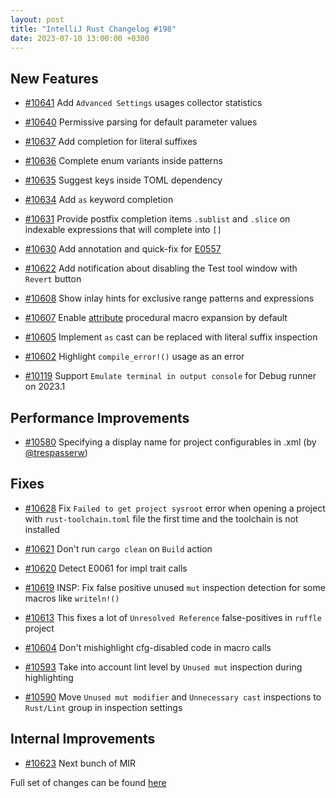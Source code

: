 ```yaml
---
layout: post
title: "IntelliJ Rust Changelog #198"
date: 2023-07-10 13:00:00 +0300
---
```



## New Features

* [#10641] Add `Advanced Settings` usages collector statistics

* [#10640] Permissive parsing for default parameter values

* [#10637] Add completion for literal suffixes

* [#10636] Complete enum variants inside patterns

* [#10635] Suggest keys inside TOML dependency

* [#10634] Add `as` keyword completion

* [#10631] Provide postfix completion items `.sublist` and `.slice` on indexable expressions that will complete into `[]`

* [#10630] Add annotation and quick-fix for [E0557](https://doc.rust-lang.org/error_codes/E0557.html)

* [#10622] Add notification about disabling the Test tool window with `Revert` button

* [#10608] Show inlay hints for exclusive range patterns and expressions

* [#10607] Enable [attribute](https://doc.rust-lang.org/reference/procedural-macros.html#attribute-macros) procedural macro expansion by default

* [#10605] Implement `as` cast can be replaced with literal suffix inspection

* [#10602] Highlight `compile_error!()` usage as an error

* [#10119] Support `Emulate terminal in output console` for Debug runner on 2023.1

## Performance Improvements

* [#10580] Specifying a display name for project configurables in .xml (by [@trespasserw])

## Fixes

* [#10628] Fix `Failed to get project sysroot` error when opening a project with `rust-toolchain.toml` file the first time and the toolchain is not installed

* [#10621] Don't run `cargo clean` on `Build` action

* [#10620] Detect E0061 for impl trait calls

* [#10619] INSP: Fix false positive unused `mut` inspection detection for some macros like `writeln!()`

* [#10613] This fixes a lot of `Unresolved Reference` false-positives in `ruffle` project

* [#10604] Don't mishighlight cfg-disabled code in macro calls

* [#10593] Take into account lint level by `Unused mut` inspection during highlighting

* [#10590] Move `Unused mut modifier` and `Unnecessary cast` inspections to `Rust/Lint` group in inspection settings

## Internal Improvements

* [#10623] Next bunch of MIR

Full set of changes can be found [here](https://github.com/intellij-rust/intellij-rust/milestone/107?closed=1)

[@trespasserw]: https://github.com/trespasserw

[#10119]: https://github.com/intellij-rust/intellij-rust/pull/10119
[#10580]: https://github.com/intellij-rust/intellij-rust/pull/10580
[#10590]: https://github.com/intellij-rust/intellij-rust/pull/10590
[#10593]: https://github.com/intellij-rust/intellij-rust/pull/10593
[#10602]: https://github.com/intellij-rust/intellij-rust/pull/10602
[#10604]: https://github.com/intellij-rust/intellij-rust/pull/10604
[#10605]: https://github.com/intellij-rust/intellij-rust/pull/10605
[#10607]: https://github.com/intellij-rust/intellij-rust/pull/10607
[#10608]: https://github.com/intellij-rust/intellij-rust/pull/10608
[#10613]: https://github.com/intellij-rust/intellij-rust/pull/10613
[#10619]: https://github.com/intellij-rust/intellij-rust/pull/10619
[#10620]: https://github.com/intellij-rust/intellij-rust/pull/10620
[#10621]: https://github.com/intellij-rust/intellij-rust/pull/10621
[#10622]: https://github.com/intellij-rust/intellij-rust/pull/10622
[#10623]: https://github.com/intellij-rust/intellij-rust/pull/10623
[#10628]: https://github.com/intellij-rust/intellij-rust/pull/10628
[#10630]: https://github.com/intellij-rust/intellij-rust/pull/10630
[#10631]: https://github.com/intellij-rust/intellij-rust/pull/10631
[#10634]: https://github.com/intellij-rust/intellij-rust/pull/10634
[#10635]: https://github.com/intellij-rust/intellij-rust/pull/10635
[#10636]: https://github.com/intellij-rust/intellij-rust/pull/10636
[#10637]: https://github.com/intellij-rust/intellij-rust/pull/10637
[#10640]: https://github.com/intellij-rust/intellij-rust/pull/10640
[#10641]: https://github.com/intellij-rust/intellij-rust/pull/10641
